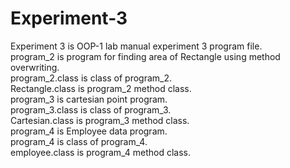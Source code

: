 # Experiment-3
Experiment 3 is OOP-1 lab manual experiment 3 program file.<br>
program_2 is program for finding area of Rectangle using method overwriting.<br>
program_2.class is class of program_2.<br>
Rectangle.class is program_2 method class.<br>
program_3 is cartesian point program.<br>
program_3.class is class of program_3. <br>
Cartesian.class is program_3 method class.<br>
program_4 is Employee data program.<br>
program_4 is class of program_4.<br>
employee.class is program_4 method class.<br>
